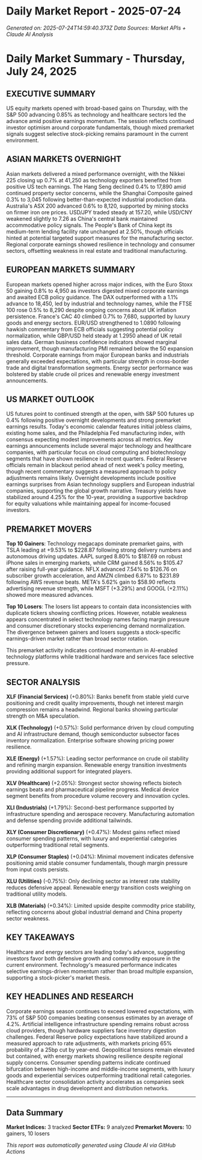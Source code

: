 # Daily Market Report - 2025-07-24
*Generated on: 2025-07-24T14:59:40.373Z*
*Data Sources: Market APIs + Claude AI Analysis*

# Daily Market Summary - Thursday, July 24, 2025

## EXECUTIVE SUMMARY

US equity markets opened with broad-based gains on Thursday, with the S&P 500 advancing 0.85% as technology and healthcare sectors led the advance amid positive earnings momentum. The session reflects continued investor optimism around corporate fundamentals, though mixed premarket signals suggest selective stock-picking remains paramount in the current environment.

## ASIAN MARKETS OVERNIGHT

Asian markets delivered a mixed performance overnight, with the Nikkei 225 closing up 0.7% at 41,250 as technology exporters benefited from positive US tech earnings. The Hang Seng declined 0.4% to 17,890 amid continued property sector concerns, while the Shanghai Composite gained 0.3% to 3,045 following better-than-expected industrial production data. Australia's ASX 200 advanced 0.6% to 8,120, supported by mining stocks on firmer iron ore prices. USD/JPY traded steady at 157.20, while USD/CNY weakened slightly to 7.26 as China's central bank maintained accommodative policy signals. The People's Bank of China kept its medium-term lending facility rate unchanged at 2.50%, though officials hinted at potential targeted support measures for the manufacturing sector. Regional corporate earnings showed resilience in technology and consumer sectors, offsetting weakness in real estate and traditional manufacturing.

## EUROPEAN MARKETS SUMMARY

European markets opened higher across major indices, with the Euro Stoxx 50 gaining 0.8% to 4,950 as investors digested mixed corporate earnings and awaited ECB policy guidance. The DAX outperformed with a 1.1% advance to 18,450, led by industrial and technology names, while the FTSE 100 rose 0.5% to 8,290 despite ongoing concerns about UK inflation persistence. France's CAC 40 climbed 0.7% to 7,680, supported by luxury goods and energy sectors. EUR/USD strengthened to 1.0890 following hawkish commentary from ECB officials suggesting potential policy normalization, while GBP/USD held steady at 1.2950 ahead of UK retail sales data. German business confidence indicators showed marginal improvement, though manufacturing PMI remained below the 50 expansion threshold. Corporate earnings from major European banks and industrials generally exceeded expectations, with particular strength in cross-border trade and digital transformation segments. Energy sector performance was bolstered by stable crude oil prices and renewable energy investment announcements.

## US MARKET OUTLOOK

US futures point to continued strength at the open, with S&P 500 futures up 0.4% following positive overnight developments and strong premarket earnings results. Today's economic calendar features initial jobless claims, existing home sales, and the Philadelphia Fed manufacturing index, with consensus expecting modest improvements across all metrics. Key earnings announcements include several major technology and healthcare companies, with particular focus on cloud computing and biotechnology segments that have shown resilience in recent quarters. Federal Reserve officials remain in blackout period ahead of next week's policy meeting, though recent commentary suggests a measured approach to policy adjustments remains likely. Overnight developments include positive earnings surprises from Asian technology suppliers and European industrial companies, supporting the global growth narrative. Treasury yields have stabilized around 4.25% for the 10-year, providing a supportive backdrop for equity valuations while maintaining appeal for income-focused investors.

## PREMARKET MOVERS

**Top 10 Gainers**: Technology megacaps dominate premarket gains, with TSLA leading at +9.53% to $228.87 following strong delivery numbers and autonomous driving updates. AAPL surged 8.80% to $187.69 on robust iPhone sales in emerging markets, while CRM gained 8.56% to $105.47 after raising full-year guidance. NFLX advanced 7.54% to $126.76 on subscriber growth acceleration, and AMZN climbed 6.87% to $231.89 following AWS revenue beats. META's 5.62% gain to $58.90 reflects advertising revenue strength, while MSFT (+3.29%) and GOOGL (+2.11%) showed more measured advances.

**Top 10 Losers**: The losers list appears to contain data inconsistencies with duplicate tickers showing conflicting prices. However, notable weakness appears concentrated in select technology names facing margin pressure and consumer discretionary stocks experiencing demand normalization. The divergence between gainers and losers suggests a stock-specific earnings-driven market rather than broad sector rotation.

This premarket activity indicates continued momentum in AI-enabled technology platforms while traditional hardware and services face selective pressure.

## SECTOR ANALYSIS

**XLF (Financial Services)** (+0.80%): Banks benefit from stable yield curve positioning and credit quality improvements, though net interest margin compression remains a headwind. Regional banks showing particular strength on M&A speculation.

**XLK (Technology)** (+0.57%): Solid performance driven by cloud computing and AI infrastructure demand, though semiconductor subsector faces inventory normalization. Enterprise software showing pricing power resilience.

**XLE (Energy)** (+1.57%): Leading sector performance on crude oil stability and refining margin expansion. Renewable energy transition investments providing additional support for integrated players.

**XLV (Healthcare)** (+2.05%): Strongest sector showing reflects biotech earnings beats and pharmaceutical pipeline progress. Medical device segment benefits from procedure volume recovery and innovation cycles.

**XLI (Industrials)** (+1.79%): Second-best performance supported by infrastructure spending and aerospace recovery. Manufacturing automation and defense spending provide additional tailwinds.

**XLY (Consumer Discretionary)** (+0.47%): Modest gains reflect mixed consumer spending patterns, with luxury and experiential categories outperforming traditional retail segments.

**XLP (Consumer Staples)** (+0.04%): Minimal movement indicates defensive positioning amid stable consumer fundamentals, though margin pressure from input costs persists.

**XLU (Utilities)** (-0.75%): Only declining sector as interest rate stability reduces defensive appeal. Renewable energy transition costs weighing on traditional utility models.

**XLB (Materials)** (+0.34%): Limited upside despite commodity price stability, reflecting concerns about global industrial demand and China property sector weakness.

## KEY TAKEAWAYS

Healthcare and energy sectors are leading today's advance, suggesting investors favor both defensive growth and commodity exposure in the current environment. Technology's measured performance indicates selective earnings-driven momentum rather than broad multiple expansion, supporting a stock-picker's market thesis.

## KEY HEADLINES AND RESEARCH

Corporate earnings season continues to exceed lowered expectations, with 73% of S&P 500 companies beating consensus estimates by an average of 4.2%. Artificial intelligence infrastructure spending remains robust across cloud providers, though hardware suppliers face inventory digestion challenges. Federal Reserve policy expectations have stabilized around a measured approach to rate adjustments, with markets pricing 65% probability of a 25bp cut by year-end. Geopolitical tensions remain elevated but contained, with energy markets showing resilience despite regional supply concerns. Consumer spending patterns indicate continued bifurcation between high-income and middle-income segments, with luxury goods and experiential services outperforming traditional retail categories. Healthcare sector consolidation activity accelerates as companies seek scale advantages in drug development and distribution networks.

---

## Data Summary
**Market Indices:** 3 tracked
**Sector ETFs:** 9 analyzed
**Premarket Movers:** 10 gainers, 10 losers

*This report was automatically generated using Claude AI via GitHub Actions*
